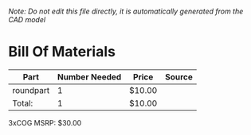###### Note: Do not edit this file directly, it is automatically generated from the CAD model 
# Bill Of Materials 
 |Part|Number Needed|Price|Source| 
 |----|----------|-----|-----|
|roundpart|1|$10.00||
|Total: |1|$10.00| |

 3xCOG MSRP: $30.00